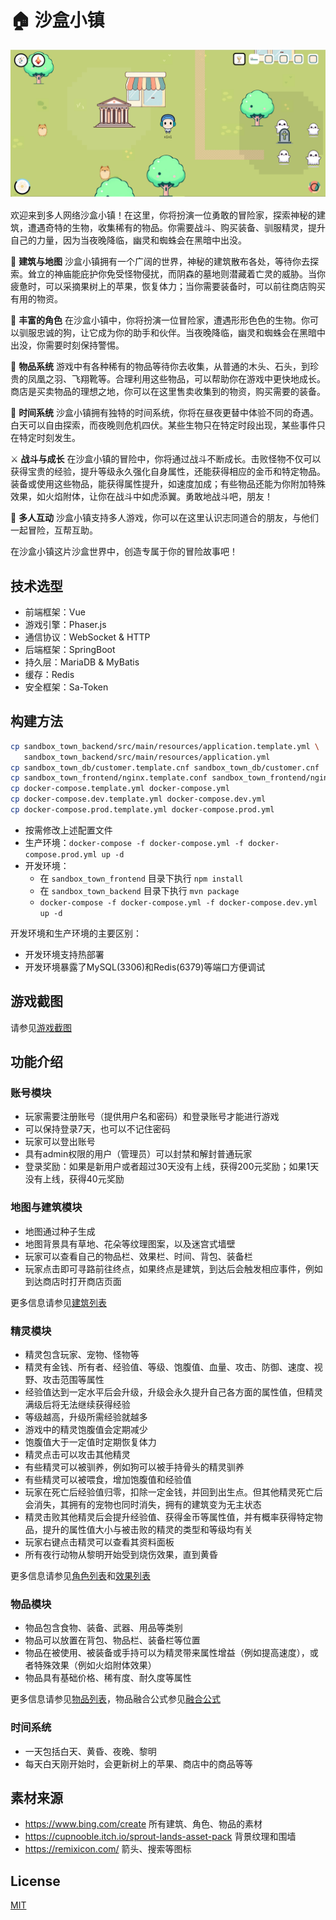 # 🏠 沙盒小镇

![image-20240306173829683](doc/assets/image-20240306173829683.png)

欢迎来到多人网络沙盒小镇！在这里，你将扮演一位勇敢的冒险家，探索神秘的建筑，遭遇奇特的生物，收集稀有的物品。你需要战斗、购买装备、驯服精灵，提升自己的力量，因为当夜晚降临，幽灵和蜘蛛会在黑暗中出没。

🏰 **建筑与地图** 沙盒小镇拥有一个广阔的世界，神秘的建筑散布各处，等待你去探索。耸立的神庙能庇护你免受怪物侵扰，而阴森的墓地则潜藏着亡灵的威胁。当你疲惫时，可以采摘果树上的苹果，恢复体力；当你需要装备时，可以前往商店购买有用的物资。

👥 **丰富的角色** 在沙盒小镇中，你将扮演一位冒险家，遭遇形形色色的生物。你可以驯服忠诚的狗，让它成为你的助手和伙伴。当夜晚降临，幽灵和蜘蛛会在黑暗中出没，你需要时刻保持警惕。

💍 **物品系统** 游戏中有各种稀有的物品等待你去收集，从普通的木头、石头，到珍贵的凤凰之羽、飞翔靴等。合理利用这些物品，可以帮助你在游戏中更快地成长。商店是买卖物品的理想之地，你可以在这里售卖收集到的物资，购买需要的装备。

🌄 **时间系统** 沙盒小镇拥有独特的时间系统，你将在昼夜更替中体验不同的奇遇。白天可以自由探索，而夜晚则危机四伏。某些生物只在特定时段出现，某些事件只在特定时刻发生。

⚔️ **战斗与成长** 在沙盒小镇的冒险中，你将通过战斗不断成长。击败怪物不仅可以获得宝贵的经验，提升等级永久强化自身属性，还能获得相应的金币和特定物品。装备或使用这些物品，能获得属性提升，如速度加成；有些物品还能为你附加特殊效果，如火焰附体，让你在战斗中如虎添翼。勇敢地战斗吧，朋友！

🤝 **多人互动** 沙盒小镇支持多人游戏，你可以在这里认识志同道合的朋友，与他们一起冒险，互帮互助。

在沙盒小镇这片沙盒世界中，创造专属于你的冒险故事吧！

## 技术选型

- 前端框架：Vue
- 游戏引擎：Phaser.js
- 通信协议：WebSocket & HTTP
- 后端框架：SpringBoot
- 持久层：MariaDB & MyBatis
- 缓存：Redis
- 安全框架：Sa-Token

## 构建方法

```bash
cp sandbox_town_backend/src/main/resources/application.template.yml \
   sandbox_town_backend/src/main/resources/application.yml
cp sandbox_town_db/customer.template.cnf sandbox_town_db/customer.cnf
cp sandbox_town_frontend/nginx.template.conf sandbox_town_frontend/nginx.conf
cp docker-compose.template.yml docker-compose.yml
cp docker-compose.dev.template.yml docker-compose.dev.yml
cp docker-compose.prod.template.yml docker-compose.prod.yml
```

- 按需修改上述配置文件
- 生产环境：`docker-compose -f docker-compose.yml -f docker-compose.prod.yml up -d`
- 开发环境：
   - 在 `sandbox_town_frontend` 目录下执行 `npm install`
   - 在 `sandbox_town_backend` 目录下执行 `mvn package`
   - `docker-compose -f docker-compose.yml -f docker-compose.dev.yml up -d`

开发环境和生产环境的主要区别：

- 开发环境支持热部署
- 开发环境暴露了MySQL(3306)和Redis(6379)等端口方便调试

## 游戏截图

请参见[游戏截图](doc/screenshot.md)

## 功能介绍

### 账号模块

- 玩家需要注册账号（提供用户名和密码）和登录账号才能进行游戏
- 可以保持登录7天，也可以不记住密码
- 玩家可以登出账号
- 具有admin权限的用户（管理员）可以封禁和解封普通玩家
- 登录奖励：如果是新用户或者超过30天没有上线，获得200元奖励；如果1天没有上线，获得40元奖励

### 地图与建筑模块

- 地图通过种子生成
- 地图背景具有草地、花朵等纹理图案，以及迷宫式墙壁
- 玩家可以查看自己的物品栏、效果栏、时间、背包、装备栏
- 玩家点击即可寻路前往终点，如果终点是建筑，到达后会触发相应事件，例如到达商店时打开商店页面

更多信息请参见[建筑列表](doc/building.md)

### 精灵模块

- 精灵包含玩家、宠物、怪物等
- 精灵有金钱、所有者、经验值、等级、饱腹值、血量、攻击、防御、速度、视野、攻击范围等属性
- 经验值达到一定水平后会升级，升级会永久提升自己各方面的属性值，但精灵满级后将无法继续获得经验
- 等级越高，升级所需经验就越多
- 游戏中的精灵饱腹值会定期减少
- 饱腹值大于一定值时定期恢复体力
- 精灵点击可以攻击其他精灵
- 有些精灵可以被驯养，例如狗可以被手持骨头的精灵驯养
- 有些精灵可以被喂食，增加饱腹值和经验值
- 玩家在死亡后经验值归零，扣除一定金钱，并回到出生点。但其他精灵死亡后会消失，其拥有的宠物也同时消失，拥有的建筑变为无主状态
- 精灵击败其他精灵后会提升经验值、获得金币等属性值，并有概率获得特定物品，提升的属性值大小与被击败的精灵的类型和等级均有关
- 玩家右键点击精灵可以查看其资料面板
- 所有夜行动物从黎明开始受到烧伤效果，直到黄昏

更多信息请参见[角色列表](doc/sprite.md)和[效果列表](doc/effect.md)

### 物品模块

- 物品包含食物、装备、武器、用品等类别
- 物品可以放置在背包、物品栏、装备栏等位置
- 物品在被使用、被装备或手持可以为精灵带来属性增益（例如提高速度），或者特殊效果（例如火焰附体效果）
- 物品具有基础价格、稀有度、耐久度等属性

更多信息请参见[物品列表](doc/item.md)，物品融合公式参见[融合公式](doc/fusion.md)

### 时间系统

- 一天包括白天、黄昏、夜晚、黎明
- 每天白天刚开始时，会更新树上的苹果、商店中的商品等等

## 素材来源

- https://www.bing.com/create 所有建筑、角色、物品的素材
- https://cupnooble.itch.io/sprout-lands-asset-pack 背景纹理和围墙
- https://remixicon.com/ 箭头、搜索等图标

## License

[MIT](./LICENSE)
